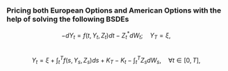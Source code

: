 ### Pricing both European Options and American Options with the help of solving the following BSDEs ### 
$$ -dY_t = f(t, Y_t, Z_t)dt  - Z_t^*dW_t; \quad Y_T = \xi , $$  <br>
$$ Y_t = \xi + \int_t^T f(s,Y_s,Z_s)ds + K_T - K_t - \int_t^T Z_sdW_s, \quad \forall t \in [0,T], $$ 

